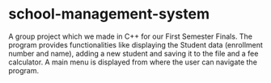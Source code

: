 # school-management-system
A group project which we made in C++ for our First Semester Finals.
The program provides functionalities like displaying the Student data (enrollment number and name), adding a new student and saving it to the file and a fee calculator.
A main menu is displayed from where the user can navigate the program.
